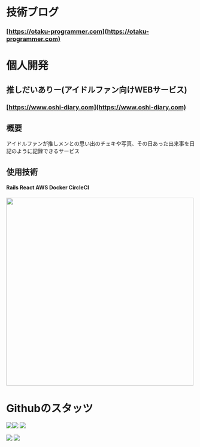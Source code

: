 # 技術ブログ


### [https://otaku-programmer.com](https://otaku-programmer.com)


# 個人開発

## 推しだいありー(アイドルファン向けWEBサービス)

### [https://www.oshi-diary.com](https://www.oshi-diary.com)

## 概要
アイドルファンが推しメンとの思い出のチェキや写真、その日あった出来事を日記のように記録できるサービス 

## 使用技術
#### Rails React AWS Docker CircleCI 


<img src="https://user-images.githubusercontent.com/71915489/180005022-9217bf43-0b26-43b6-9753-7e5510adfa0e.png" width="500">



# Githubのスタッツ

![](http://github-profile-summary-cards.vercel.app/api/cards/stats?username=ryotaro-tenya0727&theme=github)![](http://github-profile-summary-cards.vercel.app/api/cards/productive-time?username=ryotaro-tenya0727&theme=github&utcOffset=8)
![](http://github-profile-summary-cards.vercel.app/api/cards/profile-details?username=ryotaro-tenya0727&theme=github)

![](http://github-profile-summary-cards.vercel.app/api/cards/repos-per-language?username=ryotaro-tenya0727&theme=github)
![](http://github-profile-summary-cards.vercel.app/api/cards/most-commit-language?username=ryotaro-tenya0727&theme=github)


